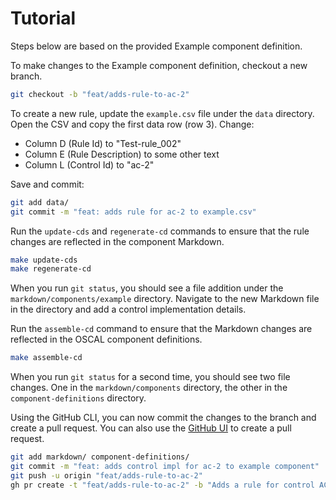 # Tutorial

Steps below are based on the provided Example component definition.

To make changes to the Example component definition, checkout a new branch.

```bash
git checkout -b "feat/adds-rule-to-ac-2"
```

To create a new rule, update the `example.csv` file under the `data` directory. 
Open the CSV and copy the first data row (row 3). Change:

- Column D (Rule Id) to "Test-rule_002"
- Column E (Rule Description) to some other text
- Column L (Control Id) to "ac-2"

Save and commit: 

```bash
git add data/
git commit -m "feat: adds rule for ac-2 to example.csv"
```

Run the `update-cds` and `regenerate-cd` commands to ensure that the rule changes are reflected in the component Markdown.

```bash
make update-cds
make regenerate-cd
```

When you run `git status`, you should see a file addition under the `markdown/components/example` directory.
Navigate to the new Markdown file in the directory and add a control implementation details.

Run the `assemble-cd` command to ensure that the Markdown changes are reflected in the OSCAL component definitions. 

```bash
make assemble-cd
```

When you run `git status` for a second time, you should see two file changes. One in the `markdown/components` directory, the other in the `component-definitions` directory.

Using the GitHub CLI, you can now commit the changes to the branch and create a pull request. You can also use the [GitHub UI](https://docs.github.com/en/pull-requests/collaborating-with-pull-requests/proposing-changes-to-your-work-with-pull-requests/creating-a-pull-request) to create a pull request.

```bash
git add markdown/ component-definitions/
git commit -m "feat: adds control impl for ac-2 to example component"
git push -u origin "feat/adds-rule-to-ac-2"
gh pr create -t "feat/adds-rule-to-ac-2" -b "Adds a rule for control AC-2" -B "main" -H "feat/adds-rule-to-ac-2"
```